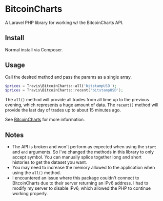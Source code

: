 # BitcoinCharts

A Laravel PHP library for working w/ the BitcoinCharts API.

## Install

Normal install via Composer.

## Usage

Call the desired method and pass the params as a single array.

```php
$prices = Travis\BitcoinCharts::all('bitstampUSD');
$prices = Travis\BitcoinCharts::recent('bitstampUSD');
```

The ``all()`` method will provide all trades from all time up to the previous evening, which represents a huge amount of data.  The ``recent()`` method will provide the last day of trades up to about 15 minutes ago.

See [BitcoinCharts](http://bitcoincharts.com/about/markets-api/) for more information.

## Notes

- The API is broken and won't perform as expected when using the ``start`` and ``end`` arguments.  So I've changed the methods in this library to only accept symbol.  You can manually splice together long and short histories to get the dataset you want.
- You may need to increase the memory allowed to the application when using the ``all()`` method.
- I encountered an issue where this package couldn't connect to BitcoinCharts due to their server returning an IPv6 address.  I had to modify my server to disable IPv6, which allowed the PHP to continue working properly.